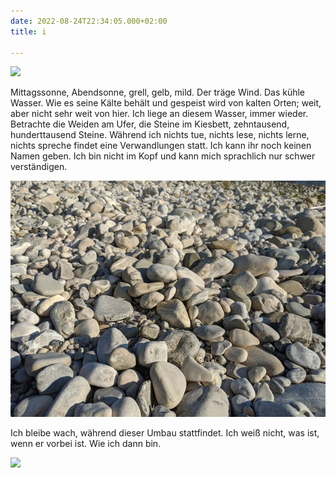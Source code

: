 ```yaml
---
date: 2022-08-24T22:34:05.000+02:00
title: i

---
```

![](/uploads/pxl_20220824_155407669.jpg)

Mittagssonne, Abendsonne, grell, gelb, mild. Der träge Wind. Das kühle Wasser. Wie es seine Kälte behält und gespeist wird von kalten Orten; weit, aber nicht sehr weit von hier. Ich liege an diesem Wasser, immer wieder. Betrachte die Weiden am Ufer, die Steine im Kiesbett, zehntausend, hunderttausend Steine. Während ich nichts tue, nichts lese, nichts lerne, nichts spreche findet eine Verwandlungen statt. Ich kann ihr noch keinen Namen geben. Ich bin nicht im Kopf und kann mich sprachlich nur schwer verständigen.

![](/uploads/pxl_20220824_155907983.jpg)

Ich bleibe wach, während dieser Umbau stattfindet. Ich weiß nicht, was ist, wenn er vorbei ist. Wie ich dann bin.

![](/uploads/pxl_20220824_160950540.jpg)